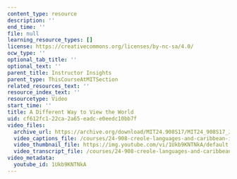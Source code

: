 ```yaml
---
content_type: resource
description: ''
end_time: ''
file: null
learning_resource_types: []
license: https://creativecommons.org/licenses/by-nc-sa/4.0/
ocw_type: ''
optional_tab_title: ''
optional_text: ''
parent_title: Instructor Insights
parent_type: ThisCourseAtMITSection
related_resources_text: ''
resource_index_text: ''
resourcetype: Video
start_time: ''
title: A Different Way to View the World
uid: cf612fc1-22ca-2a65-eadc-e0eedc10bb7f
video_files:
  archive_url: https://archive.org/download/MIT24.908S17/MIT24_908S17_Jose_Esparza_Part_1_300k.mp4
  video_captions_file: /courses/24-908-creole-languages-and-caribbean-identities-spring-2017/319e12ef592d5a81bc43d5239e6db6a3_1Ukb9KNTNkA.vtt
  video_thumbnail_file: https://img.youtube.com/vi/1Ukb9KNTNkA/default.jpg
  video_transcript_file: /courses/24-908-creole-languages-and-caribbean-identities-spring-2017/5bfb3600d2ed2d6102b05eccb52860ec_1Ukb9KNTNkA.pdf
video_metadata:
  youtube_id: 1Ukb9KNTNkA
---
```

